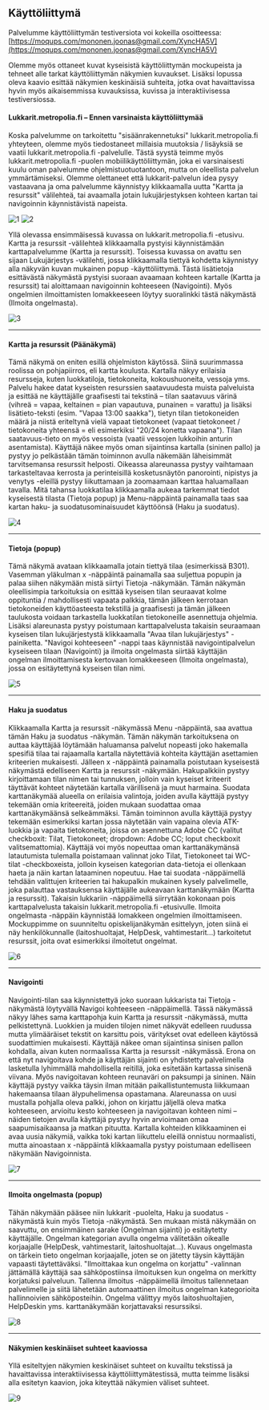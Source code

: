 ## Käyttöliittymä
Palvelumme käyttöliittymän testiversiota voi kokeilla osoitteessa: [https://moqups.com/mononen.joonas@gmail.com/XyncHA5V](https://moqups.com/mononen.joonas@gmail.com/XyncHA5V)

Olemme myös ottaneet kuvat kyseisistä käyttöliittymän mockupeista ja tehneet alle tarkat käyttöliittymän näkymien kuvaukset. Lisäksi lopussa oleva kaavio esittää näkymien keskinäisiä suhteita, jotka ovat havaittavissa hyvin myös aikaisemmissa kuvauksissa, kuvissa ja interaktiivisessa testiversiossa.

#### Lukkarit.metropolia.fi – Ennen varsinaista käyttöliittymää
Koska palvelumme on tarkoitettu "sisäänrakennetuksi" lukkarit.metropolia.fi yhteyteen, olemme myös tiedostaneet millaisia muutoksia / lisäyksiä se vaatii lukkarit.metropolia.fi -palvelulle. Tästä syystä teimme myös lukkarit.metropolia.fi -puolen mobiilikäyttöliittymän, joka ei varsinaisesti kuulu oman palvelumme ohjelmistuotuotantoon, mutta on oleellista palvelun ymmärtämiseksi. Olemme olettaneet että lukkarit-palvelun idea pysyy vastaavana ja oma palvelumme käynnistyy klikkaamalla uutta "Kartta ja resurssit" välilehteä, tai avaamalla jotain lukujärjestyksen kohteen kartan tai navigoinnin käynnistävistä napeista.

![1](http://users.metropolia.fi/~joonasmo/ohtu/1.png) ![2](http://users.metropolia.fi/~joonasmo/ohtu/2.png)

Yllä olevassa ensimmäisessä kuvassa on lukkarit.metropolia.fi -etusivu. Kartta ja resurssit -välilehteä klikkaamalla pystyisi käynnistämään karttapalvelumme (Kartta ja resurssit). Toisessa kuvassa on avattu sen sijaan Lukujärjestys -välilehti, jossa klikkaamalla tiettyä kohdetta käynnistyy alla näkyvän kuvan mukainen popup -käyttöliittymä. Tästä lisätietoja esittävästä näkymästä pystyisi suoraan avaamaan kohteen kartalle (Kartta ja resurssit) tai aloittamaan navigoinnin kohteeseen (Navigointi). Myös ongelmien ilmoittamisten lomakkeeseen löytyy suoralinkki tästä näkymästä (Ilmoita ongelmasta).

![3](http://users.metropolia.fi/~joonasmo/ohtu/3.png)

-----

#### Kartta ja resurssit (Päänäkymä)
Tämä näkymä on eniten esillä ohjelmiston käytössä. Siinä suurimmassa roolissa on pohjapiirros, eli kartta koulusta. Kartalla näkyy erilaisia resursseja, kuten luokkatiloja, tietokoneita, kokoushuoneita, vessoja yms. Palvelu hakee datat kyseisten resurssien saatavuudesta muista palveluista ja esittää ne käyttäjälle graafisesti tai tekstinä – tilan saatavuus värinä (vihreä = vapaa, keltainen = pian vapautuva, punainen = varattu) ja lisäksi lisätieto-teksti (esim. "Vapaa 13:00 saakka"), tietyn tilan tietokoneiden määrä ja niistä eriteltynä vielä vapaat tietokoneet (vapaat tietokoneet / tietokoneita yhteensä = eli esimerkiksi "20/24 konetta vapaana"). Tilan saatavuus-tieto on myös vessoista (vaatii vessojen lukkoihin anturin asentamista). Käyttäjä näkee myös oman sijaintinsa kartalla (sininen pallo) ja pystyy jo pelkästään tämän toiminnon avulla näkemään läheisimmät tarvitsemansa resurssit helposti. Oikeassa alareunassa pystyy vaihtamaan tarkasteltavaa kerrosta ja perinteisillä kosketusnäytön panorointi, nipistys ja venytys -eleillä pystyy liikuttamaan ja zoomaamaan karttaa haluamallaan tavalla. Mitä tahansa luokkatilaa klikkaamalla aukeaa tarkemmat tiedot kyseisestä tilasta (Tietoja popup) ja Menu-näppäintä painamalla taas saa kartan haku- ja suodatusominaisuudet käyttöönsä (Haku ja suodatus).

![4](http://users.metropolia.fi/~joonasmo/ohtu/4v2.png)

-----

#### Tietoja (popup)

Tämä näkymä avataan klikkaamalla jotain tiettyä tilaa (esimerkissä B301). Vasemman yläkulman x -näppäintä painamalla saa suljettua popupin ja palaa siihen näkymään mistä siirtyi Tietoja -näkymään. Tämän näkymän oleellisimpia tarkoituksia on esittää kyseisen tilan seuraavat kolme oppituntia / mahdollisesti vapaata palkkia, tämän jälkeen kerrotaan tietokoneiden käyttöasteesta tekstillä ja graafisesti ja tämän jälkeen taulukosta voidaan tarkastella luokkatilan tietokoneille asennettuja ohjelmia. Lisäksi alareunasta pystyy poistumaan karttapalvelusta takaisin seuraamaan kyseisen tilan lukujärjestystä klikkaamalla "Avaa tilan lukujärjestys" -painiketta. "Navigoi kohteeseen" -nappi taas käynnistää navigointipalvelun kyseiseen tilaan (Navigointi) ja ilmoita ongelmasta siirtää käyttäjän ongelman ilmoittamisesta kertovaan lomakkeeseen (Ilmoita ongelmasta), jossa on esitäytettynä kyseisen tilan nimi.

![5](http://users.metropolia.fi/~joonasmo/ohtu/5.png)

-----

#### Haku ja suodatus

Klikkaamalla Kartta ja resurssit -näkymässä Menu -näppäintä, saa avattua tämän Haku ja suodatus -näkymän. Tämän näkymän tarkoituksena on auttaa käyttäjää löytämään haluamansa palvelut nopeasti joko hakemalla spesifiä tilaa tai rajaamalla kartalla näytettäviä kohteita käyttäjän asettamien kriteerien mukaisesti. Jälleen x -näppäintä painamalla poistutaan kyseisestä näkymästä edelliseen Kartta ja resurssit -näkymään. Hakupalkkiin pystyy kirjoittamaan tilan nimen tai tunnuksen, jolloin vain kyseiset kriteerit täyttävät kohteet näytetään kartalla värillisenä ja muut harmaina. Suodata karttanäkymää alueella on erilaisia valintoja, joiden avulla käyttäjä pystyy tekemään omia kriteereitä, joiden mukaan suodattaa omaa karttanäkymäänsä selkeämmäksi. Tämän toiminnon avulla käyttäjä pystyy tekemään esimerkiksi kartan jossa näytetään vain vapaina olevia ATK-luokkia ja vapaita tietokoneita, joissa on asennettuna Adobe CC (valitut checkboxit: Tilat, Tietokoneet; dropdown: Adobe CC; loput checkboxit valitsemattomia). Käyttäjä voi myös nopeuttaa oman karttanäkymänsä latautumista tulemalla poistamaan valinnat joko Tilat, Tietokoneet tai WC-tilat -checkboxeista, jolloin kyseisen kategorian data-tietoja ei ollenkaan haeta ja näin kartan lataaminen nopeutuu. Hae tai suodata -näppäimellä tehdään valittujen kriteerien tai hakupalkin mukainen kysely palvelimelle, joka palauttaa vastauksensa käyttäjälle aukeavaan karttanäkymään (Kartta ja resurssit). Takaisin lukkariin -näppäimellä siirrytään kokonaan pois karttapalvelusta takaisin lukkarit.metropolia.fi -etusivulle. Ilmoita ongelmasta -näppäin käynnistää lomakkeen ongelmien ilmoittamiseen. Mockuppimme on suunniteltu opiskelijanäkymän esittelyyn, joten siinä ei näy henkilökunnalle (laitoshuoltajat, HelpDesk, vahtimestarit...) tarkoitetut resurssit, joita ovat esimerkiksi ilmoitetut ongelmat.

![6](http://users.metropolia.fi/~joonasmo/ohtu/6v2.png)

-----

#### Navigointi

Navigointi-tilan saa käynnistettyä joko suoraan lukkarista tai Tietoja -näkymästä löytyvällä Navigoi kohteeseen -näppäimellä. Tässä näkymässä näkyy lähes sama karttapohja kuin Kartta ja resurssit -näkymässä, mutta pelkistettynä. Luokkien ja muiden tilojen nimet näkyvät edelleen ruudussa mutta ylimääräiset tekstit on karsittu pois, väritykset ovat edelleen käytössä suodattimien mukaisesti. Käyttäjä näkee oman sijaintinsa sinisen pallon kohdalla, aivan kuten normaalissa Kartta ja resurssit -näkymässä. Erona on että nyt navigoitava kohde ja käyttäjän sijainti on yhdistetty palvelimella lasketulla lyhimmällä mahdollisella reitillä, joka esitetään kartassa sinisenä viivana. Myös navigoitavan kohteen reunaväri on paksumpi ja sininen. Näin käyttäjä pystyy vaikka täysin ilman mitään paikallistuntemusta liikkumaan hakemaansa tilaan älypuhelimensa opastamana. Alareunassa on uusi mustalla pohjalla oleva palkki, johon on kirjattu jäljellä oleva matka kohteeseen, arvioitu kesto kohteeseen ja navigoitavan kohteen nimi – näiden tietojen avulla käyttäjä pystyy hyvin arvioimaan omaa saapumisaikaansa ja matkan pituutta. Kartalla kohteiden klikkaaminen ei avaa uusia näkymiä, vaikka toki kartan liikuttelu eleillä onnistuu normaalisti, mutta ainoastaan x -näppäintä klikkaamalla pystyy poistumaan edelliseen näkymään Navigoinnista.

![7](http://users.metropolia.fi/~joonasmo/ohtu/7.png)

-----

#### Ilmoita ongelmasta (popup)

Tähän näkymään pääsee niin lukkarit -puolelta, Haku ja suodatus -näkymästä kuin myös Tietoja -näkymästä. Sen mukaan mistä näkymään on saavuttu, on ensimmäinen sarake (Ongelman sijainti) jo esitäytetty käyttäjälle. Ongelman kategorian avulla ongelma välitetään oikealle korjaajalle (HelpDesk, vahtimestarit, laitoshuoltajat...). Kuvaus ongelmasta on tärkein tieto ongelman korjaajalle, joten se on jätetty täysin käyttäjän vapaasti täytettäväksi. "Ilmoittakaa kun ongelma on korjattu" -valinnan jättämällä käyttäjä saa sähköpostiinsa ilmoituksen kun ongelma on merkitty korjatuksi palveluun. Tallenna ilmoitus -näppäimellä ilmoitus tallennetaan palvelimelle ja siitä lähetetään automaattinen ilmoitus ongelman kategorioita hallinnoivien sähköposteihin. Ongelma välittyy myös laitoshuoltajien, HelpDeskin yms. karttanäkymään korjattavaksi resurssiksi.

![8](http://users.metropolia.fi/~joonasmo/ohtu/8.png)

-----

#### Näkymien keskinäiset suhteet kaaviossa

Yllä esiteltyjen näkymien keskinäiset suhteet on kuvailtu tekstissä ja havaittavissa interaktiivisessa käyttöliittymätestissä, mutta teimme lisäksi alla esitetyn kaavion, joka kiteyttää näkymien väliset suhteet.

![9](http://users.metropolia.fi/~santtk/Sisatilapaikannus.jpg)

